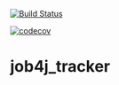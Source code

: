 [![Build Status](https://travis-ci.org/lotus334/job4j_tracker.svg?branch=master)](https://travis-ci.org/lotus334/job4j_tracker)

[![codecov](https://codecov.io/gh/lotus334/JetBrainsAcademy/branch/master/graph/badge.svg?token=DCUAZPPR2Z)](https://codecov.io/gh/lotus334/JetBrainsAcademy)

# job4j_tracker